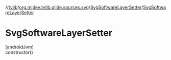 //[tvlib](../../../index.md)/[org.mjdev.tvlib.glide.sources.svg](../index.md)/[SvgSoftwareLayerSetter](index.md)/[SvgSoftwareLayerSetter](-svg-software-layer-setter.md)

# SvgSoftwareLayerSetter

[androidJvm]\
constructor()
